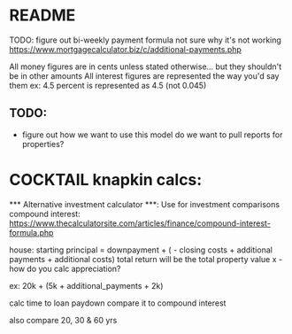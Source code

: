 # README
TODO: figure out bi-weekly payment formula
  not sure why it's not working
  https://www.mortgagecalculator.biz/c/additional-payments.php

All money figures are in cents unless stated otherwise... but they shouldn't be in other amounts
All interest figures are represented the way you'd say them
  ex:  4.5 percent is represented as 4.5 (not 0.045)

## TODO:
-  figure out how we want to use this model
    do we want to pull reports for properties?

# COCKTAIL knapkin calcs:

*** Alternative investment calculator ***:
  Use for investment comparisons
  compound interest:
    https://www.thecalculatorsite.com/articles/finance/compound-interest-formula.php

house:
  starting principal = downpayment + ( - closing costs + additional payments + additional costs)
    total return will be the total property value
     x - how do you calc appreciation?

  ex: 20k + (5k + additional_payments + 2k)

  calc time to loan paydown
  compare it to compound interest

also compare 20, 30 & 60 yrs

